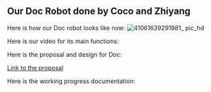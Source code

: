 ## Our Doc Robot done by Coco and Zhiyang

Here is how our Doc robot looks like now:
![41061639291981_ pic_hd](https://user-images.githubusercontent.com/57734650/145703383-636436cc-ab47-4a39-9bfa-ec802ba43141.jpg)

Here is our video for its main functions:

Here is the proposal and design for Doc:

[Link to the proposal](https://github.com/kexucoco/performing-robots-2021F/blob/main/FinalProject/Original%20Proposal.md)

Here is the working progress documentation:
